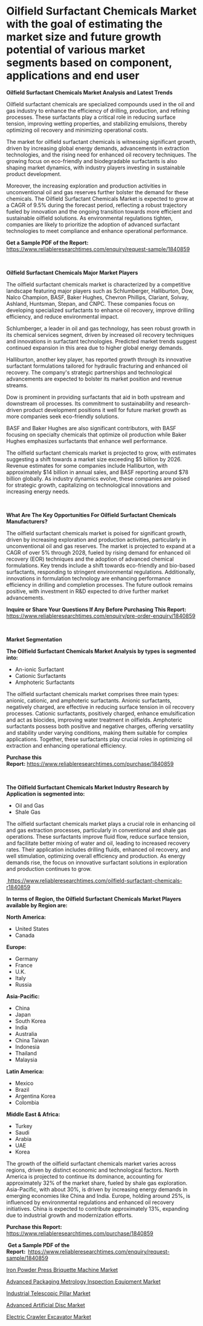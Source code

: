<p><h1>Oilfield Surfactant Chemicals Market with the goal of estimating the market size and future growth potential of various market segments based on component, applications and end user</h1></p><p><strong>Oilfield Surfactant Chemicals Market Analysis and Latest Trends</strong></p>
<p><p>Oilfield surfactant chemicals are specialized compounds used in the oil and gas industry to enhance the efficiency of drilling, production, and refining processes. These surfactants play a critical role in reducing surface tension, improving wetting properties, and stabilizing emulsions, thereby optimizing oil recovery and minimizing operational costs. </p><p>The market for oilfield surfactant chemicals is witnessing significant growth, driven by increasing global energy demands, advancements in extraction technologies, and the rising need for enhanced oil recovery techniques. The growing focus on eco-friendly and biodegradable surfactants is also shaping market dynamics, with industry players investing in sustainable product development. </p><p>Moreover, the increasing exploration and production activities in unconventional oil and gas reserves further bolster the demand for these chemicals. The Oilfield Surfactant Chemicals Market is expected to grow at a CAGR of 9.5% during the forecast period, reflecting a robust trajectory fueled by innovation and the ongoing transition towards more efficient and sustainable oilfield solutions. As environmental regulations tighten, companies are likely to prioritize the adoption of advanced surfactant technologies to meet compliance and enhance operational performance.</p></p>
<p><strong>Get a Sample PDF of the Report:&nbsp;</strong> <a href="https://www.reliableresearchtimes.com/enquiry/request-sample/1840859?utm_campaign=3255&utm_medium=2&utm_source=Github&utm_content=ia&utm_term=03042025&utm_id=oilfield-surfactant-chemicals">https://www.reliableresearchtimes.com/enquiry/request-sample/1840859</a></p>
<p>&nbsp;</p>
<p><strong>Oilfield Surfactant Chemicals Major Market Players</strong></p>
<p><p>The oilfield surfactant chemicals market is characterized by a competitive landscape featuring major players such as Schlumberger, Halliburton, Dow, Nalco Champion, BASF, Baker Hughes, Chevron Phillips, Clariant, Solvay, Ashland, Huntsman, Stepan, and CNPC. These companies focus on developing specialized surfactants to enhance oil recovery, improve drilling efficiency, and reduce environmental impact.</p><p>Schlumberger, a leader in oil and gas technology, has seen robust growth in its chemical services segment, driven by increased oil recovery techniques and innovations in surfactant technologies. Predicted market trends suggest continued expansion in this area due to higher global energy demands.</p><p>Halliburton, another key player, has reported growth through its innovative surfactant formulations tailored for hydraulic fracturing and enhanced oil recovery. The company's strategic partnerships and technological advancements are expected to bolster its market position and revenue streams.</p><p>Dow is prominent in providing surfactants that aid in both upstream and downstream oil processes. Its commitment to sustainability and research-driven product development positions it well for future market growth as more companies seek eco-friendly solutions.</p><p>BASF and Baker Hughes are also significant contributors, with BASF focusing on specialty chemicals that optimize oil production while Baker Hughes emphasizes surfactants that enhance well performance.</p><p>The oilfield surfactant chemicals market is projected to grow, with estimates suggesting a shift towards a market size exceeding $5 billion by 2026. Revenue estimates for some companies include Halliburton, with approximately $14 billion in annual sales, and BASF reporting around $78 billion globally. As industry dynamics evolve, these companies are poised for strategic growth, capitalizing on technological innovations and increasing energy needs.</p></p>
<p>&nbsp;</p>
<p><strong>What Are The Key Opportunities For Oilfield Surfactant Chemicals Manufacturers?</strong></p>
<p><p>The oilfield surfactant chemicals market is poised for significant growth, driven by increasing exploration and production activities, particularly in unconventional oil and gas reserves. The market is projected to expand at a CAGR of over 5% through 2028, fueled by rising demand for enhanced oil recovery (EOR) techniques and the adoption of advanced chemical formulations. Key trends include a shift towards eco-friendly and bio-based surfactants, responding to stringent environmental regulations. Additionally, innovations in formulation technology are enhancing performance efficiency in drilling and completion processes. The future outlook remains positive, with investment in R&D expected to drive further market advancements.</p></p>
<p><strong>Inquire or Share Your Questions If Any Before Purchasing This Report:</strong> <a href="https://www.reliableresearchtimes.com/enquiry/pre-order-enquiry/1840859?utm_campaign=3255&utm_medium=2&utm_source=Github&utm_content=ia&utm_term=03042025&utm_id=oilfield-surfactant-chemicals">https://www.reliableresearchtimes.com/enquiry/pre-order-enquiry/1840859</a></p>
<p>&nbsp;</p>
<p><strong>Market Segmentation</strong></p>
<p><strong>The Oilfield Surfactant Chemicals Market Analysis by types is segmented into:</strong></p>
<p><ul><li>An-ionic Surfactant</li><li>Cationic Surfactants</li><li>Amphoteric Surfactants</li></ul></p>
<p><p>The oilfield surfactant chemicals market comprises three main types: anionic, cationic, and amphoteric surfactants. Anionic surfactants, negatively charged, are effective in reducing surface tension in oil recovery processes. Cationic surfactants, positively charged, enhance emulsification and act as biocides, improving water treatment in oilfields. Amphoteric surfactants possess both positive and negative charges, offering versatility and stability under varying conditions, making them suitable for complex applications. Together, these surfactants play crucial roles in optimizing oil extraction and enhancing operational efficiency.</p></p>
<p><strong>Purchase this Report:&nbsp;</strong><a href="https://www.reliableresearchtimes.com/purchase/1840859?utm_campaign=3255&utm_medium=2&utm_source=Github&utm_content=ia&utm_term=03042025&utm_id=oilfield-surfactant-chemicals">https://www.reliableresearchtimes.com/purchase/1840859</a></p>
<p>&nbsp;</p>
<p><strong>The Oilfield Surfactant Chemicals Market Industry Research by Application is segmented into:</strong></p>
<p><ul><li>Oil and Gas</li><li>Shale Gas</li></ul></p>
<p><p>The oilfield surfactant chemicals market plays a crucial role in enhancing oil and gas extraction processes, particularly in conventional and shale gas operations. These surfactants improve fluid flow, reduce surface tension, and facilitate better mixing of water and oil, leading to increased recovery rates. Their application includes drilling fluids, enhanced oil recovery, and well stimulation, optimizing overall efficiency and production. As energy demands rise, the focus on innovative surfactant solutions in exploration and production continues to grow.</p></p>
<p><a href="https://www.reliableresearchtimes.com/oilfield-surfactant-chemicals-r1840859?utm_campaign=3255&utm_medium=2&utm_source=Github&utm_content=ia&utm_term=03042025&utm_id=oilfield-surfactant-chemicals">&nbsp;https://www.reliableresearchtimes.com/oilfield-surfactant-chemicals-r1840859</a></p>
<p><strong>In terms of Region, the Oilfield Surfactant Chemicals Market Players available by Region are:</strong></p>
<p>
    <p> <strong> North America: </strong>
        <ul>
            <li>United States</li>
            <li>Canada</li>
        </ul>
        </p> 
    <p> <strong> Europe: </strong>
        <ul>
            <li>Germany</li>
            <li>France</li>
            <li>U.K.</li>
            <li>Italy</li>
            <li>Russia</li>
        </ul>
        </p> 
    <p> <strong> Asia-Pacific: </strong>
        <ul>
            <li>China</li>
            <li>Japan</li>
            <li>South Korea</li>
            <li>India</li>
            <li>Australia</li>
            <li>China Taiwan</li>
            <li>Indonesia</li>
            <li>Thailand</li>
            <li>Malaysia</li>
        </ul>
        </p> 
    <p> <strong> Latin America: </strong>
        <ul>
            <li>Mexico</li>
            <li>Brazil</li>
            <li>Argentina Korea</li>
            <li>Colombia</li>
        </ul>
        </p> 
    <p> <strong> Middle East & Africa: </strong>
        <ul>
            <li>Turkey</li>
            <li>Saudi</li>
            <li>Arabia</li>
            <li>UAE</li>
            <li>Korea</li>
        </ul>
    </p>
    </p>
<p><p>The growth of the oilfield surfactant chemicals market varies across regions, driven by distinct economic and technological factors. North America is projected to continue its dominance, accounting for approximately 32% of the market share, fueled by shale gas exploration. Asia-Pacific, with about 30%, is driven by increasing energy demands in emerging economies like China and India. Europe, holding around 25%, is influenced by environmental regulations and enhanced oil recovery initiatives. China is expected to contribute approximately 13%, expanding due to industrial growth and modernization efforts.</p></p>
<p><strong>Purchase this Report: </strong><a href="https://www.reliableresearchtimes.com/purchase/1840859?utm_campaign=3255&utm_medium=2&utm_source=Github&utm_content=ia&utm_term=03042025&utm_id=oilfield-surfactant-chemicals">https://www.reliableresearchtimes.com/purchase/1840859</a></p>
<p>&nbsp;<strong>Get a Sample PDF of the Report:&nbsp;&nbsp;</strong><a href="https://www.reliableresearchtimes.com/enquiry/request-sample/1840859?utm_campaign=3255&utm_medium=2&utm_source=Github&utm_content=ia&utm_term=03042025&utm_id=oilfield-surfactant-chemicals">https://www.reliableresearchtimes.com/enquiry/request-sample/1840859</a></p>
<p><strong></strong></p>
<p><p><a href="https://www.linkedin.com/pulse/iron-powder-press-briquette-machine-market-analysis-sizetrends-v6hye?utm_campaign=3255&utm_medium=2&utm_source=Github&utm_content=ia&utm_term=03042025&utm_id=oilfield-surfactant-chemicals">Iron Powder Press Briquette Machine Market</a></p><p><a href="https://www.linkedin.com/pulse/examining-ups-downs-advanced-packaging-metrology-inspection-zvnsf?utm_campaign=3255&utm_medium=2&utm_source=Github&utm_content=ia&utm_term=03042025&utm_id=oilfield-surfactant-chemicals">Advanced Packaging Metrology Inspection Equipment Market</a></p><p><a href="https://www.linkedin.com/pulse/estimating-size-industrial-telescopic-pillar-market-current-g7jne?utm_campaign=3255&utm_medium=2&utm_source=Github&utm_content=ia&utm_term=03042025&utm_id=oilfield-surfactant-chemicals">Industrial Telescopic Pillar Market</a></p><p><a href="https://github.com/zoccohaniech/Market-Research-Report-List-1/blob/main/advanced-artificial-disc-market.md?utm_campaign=3255&utm_medium=2&utm_source=Github&utm_content=ia&utm_term=03042025&utm_id=oilfield-surfactant-chemicals">Advanced Artificial Disc Market</a></p><p><a href="https://www.linkedin.com/pulse/latest-forecast-shows-electric-crawler-excavator-market-size-amfje?utm_campaign=3255&utm_medium=2&utm_source=Github&utm_content=ia&utm_term=03042025&utm_id=oilfield-surfactant-chemicals">Electric Crawler Excavator Market</a></p></p>
